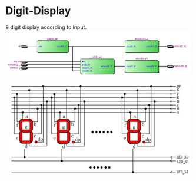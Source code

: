 # Digit-Display
8 digit display according to input.
![image](https://github.com/HengRuiZ/Digit-Display/blob/master/RTL.png)

![image](https://github.com/HengRuiZ/Digit-Display/blob/master/tubes.png)
